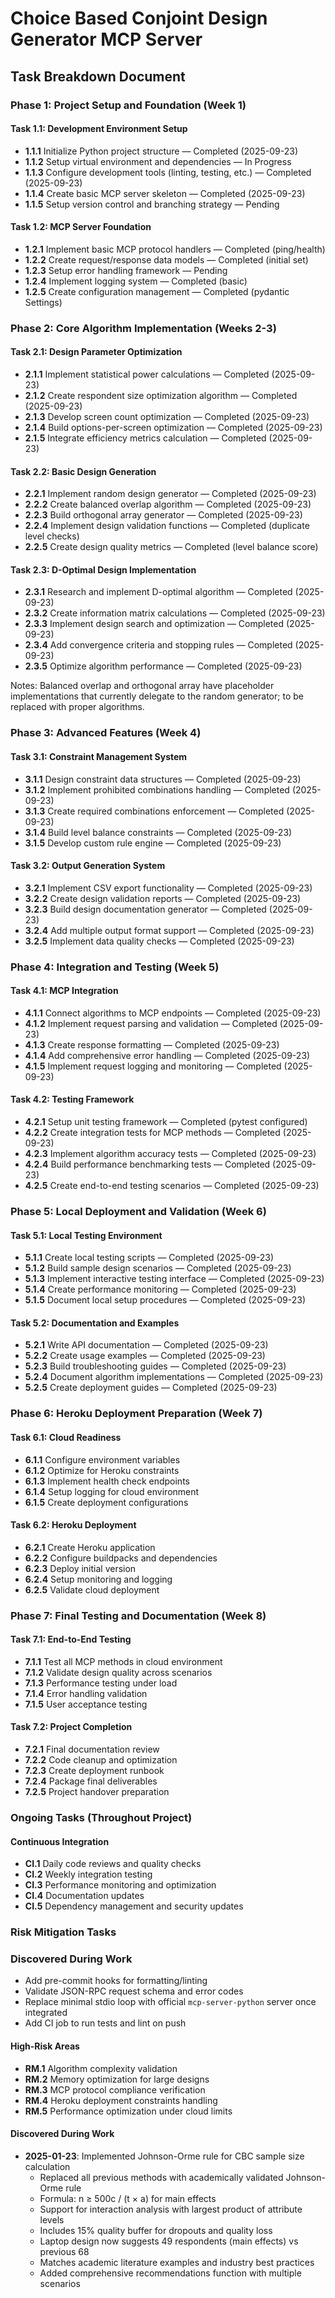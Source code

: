 # Choice Based Conjoint Design Generator MCP Server
## Task Breakdown Document

### Phase 1: Project Setup and Foundation (Week 1)

#### Task 1.1: Development Environment Setup
- **1.1.1** Initialize Python project structure — Completed (2025-09-23)
- **1.1.2** Setup virtual environment and dependencies — In Progress
- **1.1.3** Configure development tools (linting, testing, etc.) — Completed (2025-09-23)
- **1.1.4** Create basic MCP server skeleton — Completed (2025-09-23)
- **1.1.5** Setup version control and branching strategy — Pending

#### Task 1.2: MCP Server Foundation
- **1.2.1** Implement basic MCP protocol handlers — Completed (ping/health)
- **1.2.2** Create request/response data models — Completed (initial set)
- **1.2.3** Setup error handling framework — Pending
- **1.2.4** Implement logging system — Completed (basic)
- **1.2.5** Create configuration management — Completed (pydantic Settings)

### Phase 2: Core Algorithm Implementation (Weeks 2-3)

#### Task 2.1: Design Parameter Optimization
- **2.1.1** Implement statistical power calculations — Completed (2025-09-23)
- **2.1.2** Create respondent size optimization algorithm — Completed (2025-09-23)
- **2.1.3** Develop screen count optimization — Completed (2025-09-23)
- **2.1.4** Build options-per-screen optimization — Completed (2025-09-23)
- **2.1.5** Integrate efficiency metrics calculation — Completed (2025-09-23)

#### Task 2.2: Basic Design Generation
 - **2.2.1** Implement random design generator — Completed (2025-09-23)
 - **2.2.2** Create balanced overlap algorithm — Completed (2025-09-23)
 - **2.2.3** Build orthogonal array generator — Completed (2025-09-23)
 - **2.2.4** Implement design validation functions — Completed (duplicate level checks)
 - **2.2.5** Create design quality metrics — Completed (level balance score)

#### Task 2.3: D-Optimal Design Implementation
- **2.3.1** Research and implement D-optimal algorithm — Completed (2025-09-23)
- **2.3.2** Create information matrix calculations — Completed (2025-09-23)
- **2.3.3** Implement design search and optimization — Completed (2025-09-23)
- **2.3.4** Add convergence criteria and stopping rules — Completed (2025-09-23)
- **2.3.5** Optimize algorithm performance — Completed (2025-09-23)

Notes: Balanced overlap and orthogonal array have placeholder implementations that currently delegate to the random generator; to be replaced with proper algorithms.

### Phase 3: Advanced Features (Week 4)

#### Task 3.1: Constraint Management System
- **3.1.1** Design constraint data structures — Completed (2025-09-23)
- **3.1.2** Implement prohibited combinations handling — Completed (2025-09-23)
- **3.1.3** Create required combinations enforcement — Completed (2025-09-23)
- **3.1.4** Build level balance constraints — Completed (2025-09-23)
- **3.1.5** Develop custom rule engine — Completed (2025-09-23)

#### Task 3.2: Output Generation System
- **3.2.1** Implement CSV export functionality — Completed (2025-09-23)
- **3.2.2** Create design validation reports — Completed (2025-09-23)
- **3.2.3** Build design documentation generator — Completed (2025-09-23)
- **3.2.4** Add multiple output format support — Completed (2025-09-23)
- **3.2.5** Implement data quality checks — Completed (2025-09-23)

### Phase 4: Integration and Testing (Week 5)

#### Task 4.1: MCP Integration
- **4.1.1** Connect algorithms to MCP endpoints — Completed (2025-09-23)
- **4.1.2** Implement request parsing and validation — Completed (2025-09-23)
- **4.1.3** Create response formatting — Completed (2025-09-23)
- **4.1.4** Add comprehensive error handling — Completed (2025-09-23)
- **4.1.5** Implement request logging and monitoring — Completed (2025-09-23)

#### Task 4.2: Testing Framework
- **4.2.1** Setup unit testing framework — Completed (pytest configured)
- **4.2.2** Create integration tests for MCP methods — Completed (2025-09-23)
- **4.2.3** Implement algorithm accuracy tests — Completed (2025-09-23)
- **4.2.4** Build performance benchmarking tests — Completed (2025-09-23)
- **4.2.5** Create end-to-end testing scenarios — Completed (2025-09-23)

### Phase 5: Local Deployment and Validation (Week 6)

#### Task 5.1: Local Testing Environment
- **5.1.1** Create local testing scripts — Completed (2025-09-23)
- **5.1.2** Build sample design scenarios — Completed (2025-09-23)
- **5.1.3** Implement interactive testing interface — Completed (2025-09-23)
- **5.1.4** Create performance monitoring — Completed (2025-09-23)
- **5.1.5** Document local setup procedures — Completed (2025-09-23)

#### Task 5.2: Documentation and Examples
- **5.2.1** Write API documentation — Completed (2025-09-23)
- **5.2.2** Create usage examples — Completed (2025-09-23)
- **5.2.3** Build troubleshooting guides — Completed (2025-09-23)
- **5.2.4** Document algorithm implementations — Completed (2025-09-23)
- **5.2.5** Create deployment guides — Completed (2025-09-23)

### Phase 6: Heroku Deployment Preparation (Week 7)

#### Task 6.1: Cloud Readiness
- **6.1.1** Configure environment variables
- **6.1.2** Optimize for Heroku constraints
- **6.1.3** Implement health check endpoints
- **6.1.4** Setup logging for cloud environment
- **6.1.5** Create deployment configurations

#### Task 6.2: Heroku Deployment
- **6.2.1** Create Heroku application
- **6.2.2** Configure buildpacks and dependencies
- **6.2.3** Deploy initial version
- **6.2.4** Setup monitoring and logging
- **6.2.5** Validate cloud deployment

### Phase 7: Final Testing and Documentation (Week 8)

#### Task 7.1: End-to-End Testing
- **7.1.1** Test all MCP methods in cloud environment
- **7.1.2** Validate design quality across scenarios
- **7.1.3** Performance testing under load
- **7.1.4** Error handling validation
- **7.1.5** User acceptance testing

#### Task 7.2: Project Completion
- **7.2.1** Final documentation review
- **7.2.2** Code cleanup and optimization
- **7.2.3** Create deployment runbook
- **7.2.4** Package final deliverables
- **7.2.5** Project handover preparation

### Ongoing Tasks (Throughout Project)

#### Continuous Integration
- **CI.1** Daily code reviews and quality checks
- **CI.2** Weekly integration testing
- **CI.3** Performance monitoring and optimization
- **CI.4** Documentation updates
- **CI.5** Dependency management and security updates

### Risk Mitigation Tasks
### Discovered During Work

- Add pre-commit hooks for formatting/linting
- Validate JSON-RPC request schema and error codes
- Replace minimal stdio loop with official `mcp-server-python` server once integrated
 - Add CI job to run tests and lint on push


#### High-Risk Areas
- **RM.1** Algorithm complexity validation
- **RM.2** Memory optimization for large designs
- **RM.3** MCP protocol compliance verification
- **RM.4** Heroku deployment constraints handling
- **RM.5** Performance optimization under cloud limits

#### Discovered During Work
- **2025-01-23**: Implemented Johnson-Orme rule for CBC sample size calculation
  - Replaced all previous methods with academically validated Johnson-Orme rule
  - Formula: n ≥ 500c / (t × a) for main effects
  - Support for interaction analysis with largest product of attribute levels
  - Includes 15% quality buffer for dropouts and quality loss
  - Laptop design now suggests 49 respondents (main effects) vs previous 68
  - Matches academic literature examples and industry best practices
  - Added comprehensive recommendations function with multiple scenarios